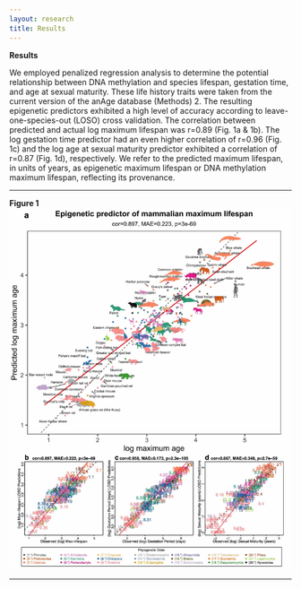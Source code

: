 ```yaml
---
layout: research
title: Results
---
```



**Results**

We employed penalized regression analysis to determine the potential relationship between DNA methylation and species lifespan, gestation time, and age at sexual maturity. These life history traits were taken from the current version of the anAge database (Methods) 2. The resulting epigenetic predictors exhibited a high level of accuracy according to leave-one-species-out (LOSO) cross validation. The correlation between predicted and actual log maximum lifespan was r=0.89 (Fig. 1a & 1b). The log gestation time predictor had an even higher correlation of r=0.96 (Fig. 1c) and the log age at sexual maturity predictor exhibited a correlation of r=0.87 (Fig. 1d), respectively. We refer to the predicted maximum lifespan, in units of years, as epigenetic maximum lifespan or DNA methylation maximum lifespan, reflecting its provenance.

---
**Figure 1**
<img src="./Figure1.jpg?raw=true"/>

---


